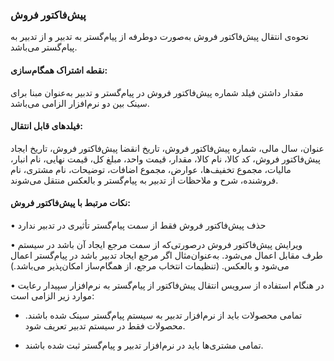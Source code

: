 ### پیش‌فاکتور فروش

نحوه‌ی انتقال پیش‌فاکتور فروش به‌صورت دوطرفه از پیام‌گستر به تدبیر و از تدبیر به پیام‌گستر می‌باشد.

#### نقطه اشتراک همگام‌سازی: 

مقدار داشتن فیلد شماره پیش‌فاکتور فروش در پیام‌گستر و تدبیر به‌عنوان مبنا برای سینک بین دو نرم‌افزار الزامی می‌باشد.

#### فیلدهای قابل انتقال:

عنوان، سال مالی، شماره پیش‌فاکتور فروش، تاریخ انقضا پیش‌فاکتور فروش، تاریخ ایجاد پیش‌فاکتور فروش، کد کالا، نام کالا، مقدار، قیمت واحد، مبلغ کل، قیمت نهایی، نام انبار، مالیات، مجموع تخفیف‌ها، عوارض، مجموع اضافات، توضیحات، نام مشتری، نام فروشنده، شرح و ملاحظات از تدبیر به پیام‌گستر و بالعکس منتقل می‌شوند.

#### نکات مرتبط با پیش‌فاکتور فروش:

•    حذف پیش‌فاکتور فروش فقط از سمت پیام‌گستر تأثیری در تدبیر ندارد

•    ویرایش پیش‌فاکتور فروش درصورتی‌که از سمت مرجع ایجاد آن باشد در سیستم طرف مقابل اعمال می‌شود. به‌عنوان‌مثال اگر مرجع ایجاد تدبیر باشد در پیام‌گستر اعمال می‌شود و بالعکس. (تنظیمات انتخاب مرجع، از همگام‌ساز امکان‌پذیر می‌باشد.) 

•    در هنگام استفاده از سرویس انتقال پیش‌فاکتور از پیام‌گستر به نرم‌افزار سپیدار رعایت موارد زیر الزامی است:  

-  تمامی محصولات باید از نرم‌افزار تدبیر به سیستم پیام‌گستر سینک شده باشند. محصولات فقط در سیستم تدبیر تعریف شود. 

-  تمامی مشتری‌ها باید در نرم‌افزار تدبیر و پیام‌گستر ثبت شده باشند. 
